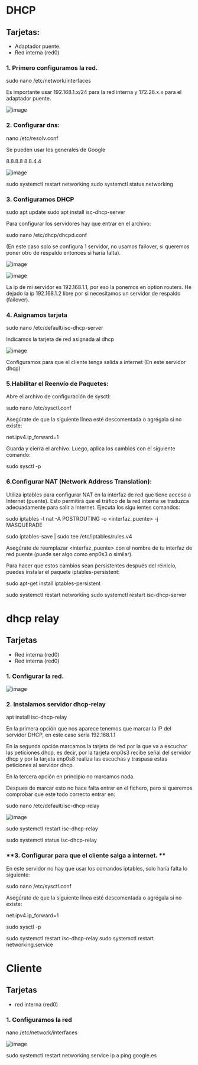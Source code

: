 # DHCP

## Tarjetas:

- Adaptador puente.
- Red interna (red0)

### **1. Primero configuramos la red.**

sudo nano /etc/network/interfaces

Es importante usar 192.168.1.x/24 para la red interna y 172.26.x.x para el adaptador puente.

![image](https://github.com/Scosrom/Dhcp/assets/114906778/2ccfcafd-3088-4a6c-a085-6500f3a320b1)


### **2. Configurar dns:**

nano  /etc/resolv.conf

Se pueden usar los generales de Google

8.8.8.8
8.8.4.4


![image](https://github.com/Scosrom/Dhcp/assets/114906778/ca8b5727-1e73-4aa6-b04e-3bc932fb4a5a)



sudo systemctl restart networking
sudo systemctl status networking



### **3. Configuramos DHCP**

sudo apt update
sudo apt install isc-dhcp-server


Para configurar los servidores hay que entrar en el archivo:

sudo nano /etc/dhcp/dhcpd.conf

(En este caso solo se configura 1 servidor, no usamos failover, si queremos poner otro de respaldo entonces si haría falta).


![image](https://github.com/Scosrom/Dhcp/assets/114906778/a577c5e5-51ae-46b7-827e-ccddbdf4942f)


![image](https://github.com/Scosrom/Dhcp/assets/114906778/8dd948ce-72e4-4b0d-84c6-57f45874a175)




La ip de mi servidor es 192.168.1.1, por eso la ponemos en option routers.
He dejado la ip 192.168.1.2 libre por si necesitamos un servidor de respaldo (failover).

### **4. Asignamos tarjeta**

sudo nano /etc/default/isc-dhcp-server

Indicamos la tarjeta de red asignada al dhcp


![image](https://github.com/Scosrom/Dhcp/assets/114906778/9fc6a911-4939-491c-992e-a7dd58095382)



Configuramos para que el cliente tenga salida a internet (En este servidor dhcp)



### **5.Habilitar el Reenvío de Paquetes:**
Abre el archivo de configuración de sysctl:


sudo nano /etc/sysctl.conf

Asegúrate de que la siguiente línea esté descomentada o agrégala si no existe:


net.ipv4.ip_forward=1

Guarda y cierra el archivo. Luego, aplica los cambios con el siguiente comando:




sudo sysctl -p


### **6.Configurar NAT (Network Address Translation):**
Utiliza iptables para configurar NAT en la interfaz de red que tiene acceso a Internet (puente). Esto permitirá que el tráfico de la red interna se traduzca adecuadamente para salir a Internet.
Ejecuta los sigu
ientes comandos:


sudo iptables -t nat -A POSTROUTING -o <interfaz_puente> -j MASQUERADE

sudo iptables-save | sudo tee /etc/iptables/rules.v4

Asegúrate de reemplazar <interfaz_puente> con el nombre de tu interfaz de red puente (puede ser algo como enp0s3 o similar).

Para hacer que estos cambios sean persistentes después del reinicio, puedes instalar el paquete iptables-persistent:


sudo apt-get install iptables-persistent


sudo systemctl restart networking
sudo systemctl restart isc-dhcp-server


# dhcp relay

## Tarjetas
- Red interna (red0)
- Red interna (red0)


### **1. Configurar la red.** 

![image](https://github.com/Scosrom/Dhcp/assets/114906778/4e10e5b7-97d8-4c9c-bf4c-0bcdbfe5b6ed)




### **2. Instalamos servidor dhcp-relay**

apt install isc-dhcp-relay

En la primera opción que nos aparece tenemos que marcar la IP del servidor DHCP, en este caso sería 192.168.1.1

En la segunda opción marcamos la tarjeta de red por la que va a escuchar las peticiones dhcp, es decir, por la tarjeta enp0s3 recibe señal del servidor dhcp y por la tarjeta enp0s8 realiza las escuchas y traspasa estas peticiones al servidor dhcp.  

En la tercera opción en principio no marcamos nada. 

Despues de marcar esto no hace falta entrar en el fichero, pero si queremos comprobar que este todo correcto entrar en:


sudo nano /etc/default/isc-dhcp-relay

![image](https://github.com/Scosrom/Dhcp/assets/114906778/a444cfd4-e1c2-48d8-a621-1100b54f00d1)




sudo systemctl restart isc-dhcp-relay

sudo systemctl status isc-dhcp-relay

### **3. Configurar para que el cliente salga a internet. **

En este servidor no hay que usar los comandos iptables, solo haría falta lo siguiente:

sudo nano /etc/sysctl.conf

Asegúrate de que la siguiente línea esté descomentada o agrégala si no existe:

net.ipv4.ip_forward=1

sudo sysctl -p

sudo systemctl restart isc-dhcp-relay
sudo systemctl restart networking.service

# Cliente 

## Tarjetas
- red interna (red0)

### **1. Configuramos la red**

nano /etc/network/interfaces

![image](https://github.com/Scosrom/Dhcp/assets/114906778/9d6f446a-fe42-4846-953a-366912503a37)



sudo systemctl restart networking.service
ip a
ping google.es

